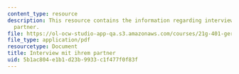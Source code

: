 ```yaml
---
content_type: resource
description: This resource contains the information regarding interview mit ihrem
  partner.
file: https://ol-ocw-studio-app-qa.s3.amazonaws.com/courses/21g-401-german-i-fall-2008/5b1ac804e1b1d23b9933c1f477f0f83f_MIT21G_401F08_inter_zu_di.pdf
file_type: application/pdf
resourcetype: Document
title: Interview mit ihrem partner
uid: 5b1ac804-e1b1-d23b-9933-c1f477f0f83f
---
```


